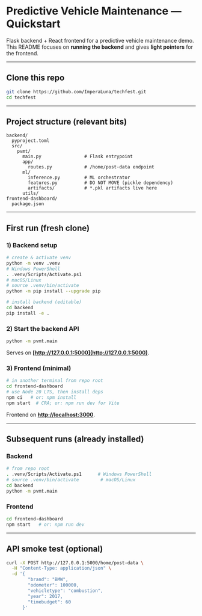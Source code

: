 # Predictive Vehicle Maintenance — Quickstart

Flask backend + React frontend for a predictive vehicle maintenance demo. This README focuses on **running the backend** and gives **light pointers** for the frontend.

---

## Clone this repo

```bash
git clone https://github.com/ImperaLuna/techfest.git
cd techfest
```

---

## Project structure (relevant bits)

```
backend/
  pyproject.toml
  src/
    pvmt/
      main.py                # Flask entrypoint
      app/
        routes.py            # /home/post-data endpoint
      ml/
        inference.py         # ML orchestrator
        features.py          # DO NOT MOVE (pickle dependency)
        artifacts/           # *.pkl artifacts live here
      utils/
frontend-dashboard/
  package.json
```

---

## First run (fresh clone)

### 1) Backend setup

```bash
# create & activate venv
python -m venv .venv
# Windows PowerShell
. .venv/Scripts/Activate.ps1
# macOS/Linux
# source .venv/bin/activate
python -m pip install --upgrade pip

# install backend (editable)
cd backend
pip install -e .
```

### 2) Start the backend API

```bash
python -m pvmt.main
```

Serves on **[http://127.0.0.1:5000](http://127.0.0.1:5000)**.

### 3) Frontend (minimal)

```bash
# in another terminal from repo root
cd frontend-dashboard
# use Node 20 LTS, then install deps
npm ci   # or: npm install
npm start  # CRA; or: npm run dev for Vite
```

Frontend on **[http://localhost:3000](http://localhost:3000)**.


---

## Subsequent runs (already installed)

### Backend

```bash
# from repo root
. .venv/Scripts/Activate.ps1      # Windows PowerShell
# source .venv/bin/activate        # macOS/Linux
cd backend
python -m pvmt.main
```

### Frontend

```bash
cd frontend-dashboard
npm start   # or: npm run dev
```

---

## API smoke test (optional)

```bash
curl -X POST http://127.0.0.1:5000/home/post-data \
  -H "Content-Type: application/json" \
  -d '{
        "brand": "BMW",
        "odometer": 100000,
        "vehicletype": "combustion",
        "year": 2017,
        "timebudget": 60
      }'
```

